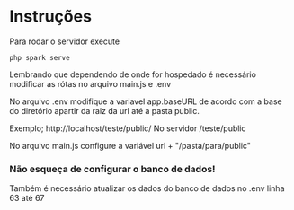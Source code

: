 # Instruções

Para rodar o servidor execute 
```
php spark serve
```

Lembrando que dependendo de onde for hospedado é necessário modificar as rótas
no arquivo main.js e .env

No arquivo .env modifique a variavel app.baseURL de
acordo com a base do diretório apartir da raiz da url
até a pasta public.

Exemplo;
http://localhost/teste/public/
No servidor /teste/public

No arquivo main.js configure a variável url + "/pasta/para/public"

### Não esqueça de configurar o banco de dados!
Também é necessário atualizar os dados do banco de dados no .env linha 63 até 67
